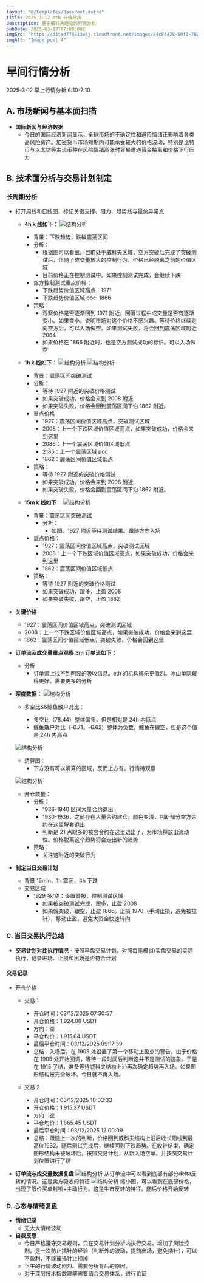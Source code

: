 ```yaml
---
layout: "@/templates/BasePost.astro"
title: 2025-3-12 eth 行情分析
description: 基于威科夫理论的行情分析
pubDate: 2025-03-12T07:00:00Z
imgSrc: "https://d1txd7788i3w4j.cloudfront.net/images/84c84428-50f1-7025-b778-548a97e9da87/2025-03-11/1741736543825-tradingview15m.jpg"
imgAlt: "Image post 4"
---
```


# 早间行情分析

2025-3-12 早上行情分析 6:10-7:10

## A. 市场新闻与基本面扫描

- **国际新闻与经济数据**
  - 今日的国际经济新闻显示，全球市场的不确定性和避险情绪正影响着各类高风险资产。加密货币市场短期内可能承受较大的价格波动，特别是比特币与以太坊等主流币种在风险情绪高涨时容易遭遇资金抽离和价格下行压力

## B. 技术面分析与交易计划制定

### 长周期分析

- 打开周线和日线图，标记关键支撑、阻力、趋势线与量价异常点

  - **4h k 线如下：**
    ![结构分析](https://d1txd7788i3w4j.cloudfront.net/images/84c84428-50f1-7025-b778-548a97e9da87/2025-03-11/1741736540296-tradingview4h.jpg)

    - 背景：下跌趋势，跌破震荡区间
    - 分析：
      - 根据图可以看出。目前处于威科夫区域，空方突破后完成了突破测试后，伴随了成交量放大的控制行为。价格已经脱离之前的价值区域
      - 目前价格正在控制测试中。如果控制测试完成，会继续下跌
    - 空方控制测试重点价格：
      - 下跌趋势价值区域高点：1971
      - 下跌趋势价值区域 poc: 1866
    - 策略：
      - 观察价格是否逐渐回到 1971 附近。回落过程中成交量是否有逐渐变小。如果变小。说明市场对这个价格不感兴趣。等待价格继续走向空方后，可以入场做空。如果测试失败，将会回到震荡区域附近 2064
      - 如果价格在 1866 附近时，也是空方测试成功的标识。可以入场做空

  - **1h k 线如下：**
    ![结构分析](https://d1txd7788i3w4j.cloudfront.net/images/84c84428-50f1-7025-b778-548a97e9da87/2025-03-11/1741736540654-tradingview1h.jpg)
    ![结构分析](https://d1txd7788i3w4j.cloudfront.net/images/84c84428-50f1-7025-b778-548a97e9da87/2025-03-11/1741736540244-tradingview1h-2.jpg)

    - 背景：震荡区间突破测试
    - 分析：
      - 等待 1927 附近的突破价格测试
      - 如果突破成功，价格会来到 2008 附近
      - 如果突破失败，价格会回到震荡区间下沿 1862 附近。
    - 重点价格
      - 1927：震荡区间价值区域高点，突破测试区域
      - 2008：上一个下跌区域价值区域高点，如果突破成功，价格会来到这里
      - 2086：上一个震荡区域价值区域低点
      - 2185：上一个震荡区域 poc
      - 1862：震荡区间价值区域低点
    - 策略：
      - 等待 1927 附近的突破价格测试
      - 如果突破成功，价格会来到 2008 附近
      - 如果突破失败，价格会回到震荡区间下沿 1862 附近。

  - **15m k 线如下：**
    ![结构分析](https://d1txd7788i3w4j.cloudfront.net/images/84c84428-50f1-7025-b778-548a97e9da87/2025-03-11/1741736543825-tradingview15m.jpg)
    - 背景：震荡区间突破测试
      - 分析：
        - 如图。1927 附近等待测试结果。跟随方向入场
    - 重点价格：
      - 1927：震荡区间价值区域高点，突破测试区域
      - 2008：上一个下跌区域价值区域高点，如果突破成功，价格会来到这里
      - 1862：震荡区间价值区域低点
    - 策略：
      - 等待 1927 附近的突破价格测试
      - 如果突破成功，跟多，止盈 2008
      - 如果突破失败，跟空，止盈 1862

- **关键价格**
  - 1927：震荡区间价值区域高点，突破测试区域
  - 2008：上一个下跌区域价值区域高点，如果突破成功，价格会来到这里
  - 1862：震荡区间价值区域低点，突破失败，价格会回到这里
- **订单流及成交量重点观察**
  **3m 订单流如下：**
  - 分析
    - 订单流上找不到明显的吸收信息。eth 的机构搏杀更激烈。冰山单隐藏得更好。需要更多的分析
- **深度数据：**
  ![结构分析](https://d1txd7788i3w4j.cloudfront.net/images/84c84428-50f1-7025-b778-548a97e9da87/2025-03-11/1741736537056-hyblock-gawr.jpg)

  - 多空比&&鲸鱼散户对比：

    - 多空比（78.44）整体偏多，但是相对是 24h 内低点
    - 鲸鱼散户对比（-6.71，-6.62）整体为负数，鲸鱼在做空，但是这个值是 24h 内高点

  ![结构分析](https://d1txd7788i3w4j.cloudfront.net/images/84c84428-50f1-7025-b778-548a97e9da87/2025-03-11/1741736536751-hyblock.jpg)

  - 清算图：
    - 下方没有可以清算的区域，反而上方有。行情待观察

  ![结构分析](https://d1txd7788i3w4j.cloudfront.net/images/84c84428-50f1-7025-b778-548a97e9da87/2025-03-11/1741736537082-hyblock-oi.jpg)

  - 开仓数量：
    - 分析：
      - 1936-1940 区间大量合约退出
      - 1930-1936，之前存在大量合约建仓，颜色变浅，判断部分空方合约在这里解套退出
      - 判断是 21 点跟多的被套合约在这里退出了，为市场释放出流动性。价格脱离这个趋势将会走出新的趋势
    - 策略：
      - 关注这附近的突破行为

- **制定当日交易计划**
  - 背景
    15min、1h 震荡，4h 下跌
  - 交易区域
    - 1929 多/空：设置警报，控制测试区域
      - 如果被突破测试完成，跟多，止盈 2008
      - 如果假突破，跟空，止盈 1866。止损 1970（手动止损，避免被拉针），移动止盈，避免大资金快速转向

### C. 当日交易执行总结

- **交易计划对比执行情况** - 按照早盘交易计划，对照每笔模拟/实盘交易的实际执行，记录进场、止损和出场是否符合计划

#### 交易记录

- 开仓价格

  - 交易 1

    - 开仓时间：03/12/2025 07:30:57
    - 开仓价格：1,924.08 USDT
    - 方向：空
    - 平仓均价：1,915.64 USDT
    - 最后平仓时间：03/12/2025 09:17:39
    - 总结：入场后，在 1905 处设置了第一个移动止盈点的警告。由于价格在 1905 处开始回调，等待一段时间后判断这并不是测试的迹象。于是在 1915 了结，准备等待威科夫结构上沿再次确定趋势再入场。如果图形结构被完全破坏。今日就不再入场。

  - 交易 2

    - 开仓时间：03/12/2025 10:03:33
    - 开仓价格：1,915.37 USDT
    - 方向：空
    - 平仓均价：1,865.45 USDT
    - 最后平仓时间：03/12/2025 12:00:09
    - 总结：跟随上一次的判断，价格回到威科夫结构上沿后收长阳线到最高位1932。随后测试完成后，继续回到下跌趋势。在收针结束，确定图形结构未被破坏后，按照交易计划，从新入场空单。并按照交易计划位置进行了结

- **订单流与成交量数据复盘**
  ![结构分析](https://d1txd7788i3w4j.cloudfront.net/images/84c84428-50f1-7025-b778-548a97e9da87/2025-03-12/1741788279809-tradinglite3m-n.jpg)
  从订单流中可以看到底部有部分delta反转的情况。这是卖方吸收的特征
  ![结构分析](https://d1txd7788i3w4j.cloudfront.net/images/84c84428-50f1-7025-b778-548a97e9da87/2025-03-12/1741788279455-tradinglite3m-n-2.jpg)
  缩小图，可以看到在底部价格，出现了限价买单封锁+主动行为。这是牛市反转的特征。随后价格开始反转

### D. 心态与情绪复盘

- **情绪记录**
  - 无太大情绪波动
- **自我反思**
  - 今日严格遵守交易规则，只在交易计划分析内执行交易。增加了风险控制。是一次防止插针的经验（判断外的波动，提前出场，避免插针），可以不盈利，不能被插针止损掉
  - 下午的行情波动剧烈。需要分析背后的原因。
  - 对于深层技术指数理解需要结合交易体系，进行论证
